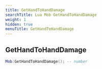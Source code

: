 ```yaml
---
title: GetHandToHandDamage
searchTitle: Lua Mob GetHandToHandDamage
weight: 1
hidden: true
menuTitle: GetHandToHandDamage
---
```

## GetHandToHandDamage
```lua
Mob:GetHandToHandDamage(); -- number
```